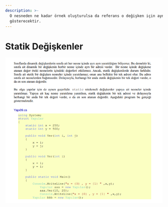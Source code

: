 ```yaml
---
description: >-
  O nesneden ne kadar örnek oluşturulsa da referans o değişken için aynı yeri
  gösterecektir.
---
```


# Statik Değişkenler

![](<../../../.gitbook/assets/image (8).png>)
